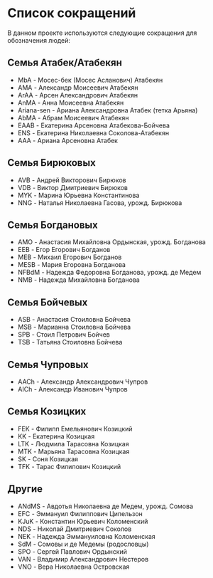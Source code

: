 # Список сокращений

В данном проекте используются следующие сокращения для обозначения людей:

## Семья Атабек/Атабекян

- MbA - Мосес-бек (Мосес Асланович) Атабекян
- AMA - Александр Моисеевич Атабекян
- ArAA - Арсен Александрович Атабекян
- AnMA - Анна Моисеевна Атабекян
- Ariana-sen - Ариана Александровна Атабек (тетка Арьяна)
- AbMA - Абрам Моисеевич Атабекян
- EAAB - Екатерина Арсеновна Атабекова-Бойчева
- ENS - Екатерина Николаевна Соколова-Атабекян
- AAA - Ариана Арсеновна Атабек

## Семья Бирюковых

- AVB - Андрей Викторович Бирюков
- VDB - Виктор Дмитриевич Бирюков
- MYK - Марина Юрьевна Константинова
- NNG - Наталья Николаевна Гасова, урожд. Бирюкова

## Семья Богдановых

- AMO - Анастасия Михайловна Ордынская, урожд. Богданова
- EEB - Егор Егорович Богданов
- MEB - Михаил Егорович Богданов
- MESB - Мария Егоровна Богданова
- NFBdM - Надежда Федоровна Богданова, урожд. де Медем
- NMB - Надежда Михайловна Богданова

## Семья Бойчевых

- ASB - Анастасия Стоиловна Бойчева
- MSB - Марианна Стоиловна Бойчева
- SPB - Стоил Петрович Бойчев 
- TSB - Татьяна Стоиловна Бойчева

## Семья Чупровых

- AACh - Александр Александрович Чупров 
- AICh - Александр Иванович Чупров

## Семья Козицких

- FEK - Филипп Емельянович Козицкий
- KK - Екатерина Козицкая 
- LTK - Людмила Тарасовна Козицкая
- MTK - Марьяна Тарасовна Козицкая
- SK - Соня Козицкая
- TFK - Тарас Филипович Козицкий

## Другие

- ANdMS - Авдотья Николаевна де Медем, урожд. Сомова
- EFC - Эммануил Филиппович Ципельзон
- KJuK - Константин Юрьевич Коломенский
- NDS - Николай Дмитриевич Соколов
- NEK - Надежда Эммануиловна Коломенская
- SdM - Сомовы и де Медемы (родословцы)
- SPO - Сергей Павлович Ордынский
- VAN - Владимир Александрович Нестеров
- VNO - Вера Николаевна Островская